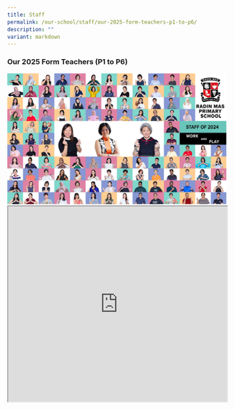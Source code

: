 ```yaml
---
title: Staff
permalink: /our-school/staff/our-2025-form-teachers-p1-to-p6/
description: ""
variant: markdown
---
```

<h3><strong>Our 2025 Form Teachers (P1 to P6)</strong></h3>
<img src="/images/2024/Dept/staff2024_12.jpg">
<br>
<iframe height="450px" width="100%" src="https://docs.google.com/spreadsheets/d/e/2PACX-1vTu6wohsvWzwU3rUlBhZ6KXL92ouvUJlLtOh3Z75vYAmw2Vc_ppFAGIzIsBmrYyB50a-ceEKNcgZos0/pubhtml?widget=true&amp;headers=false"></iframe>